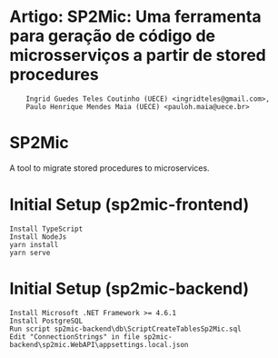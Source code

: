 
# Artigo: SP2Mic: Uma ferramenta para geração de código de microsserviços a partir de stored procedures

        Ingrid Guedes Teles Coutinho (UECE) <ingridteles@gmail.com>, 
        Paulo Henrique Mendes Maia (UECE) <pauloh.maia@uece.br>



# SP2Mic
A tool to migrate stored procedures to microservices.


# Initial Setup (sp2mic-frontend)
```
Install TypeScript
Install NodeJs
yarn install
yarn serve
```


# Initial Setup (sp2mic-backend)
```
Install Microsoft .NET Framework >= 4.6.1
Install PostgreSQL
Run script sp2mic-backend\db\ScriptCreateTablesSp2Mic.sql
Edit "ConnectionStrings" in file sp2mic-backend\sp2mic.WebAPI\appsettings.local.json
```
